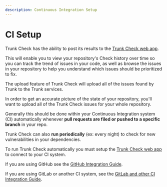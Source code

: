 ```yaml
---
description: Continuous Integration Setup
---
```


# CI Setup

Trunk Check has the ability to post its results to the [Trunk Check web app](https://app.trunk.io/).

This will enable you to view your repository's Check history over time so you can track the trend of issues in your code, as well as browse the issues in your repository to help you understand which issues should be prioritized to fix.

The upload feature of Trunk Check will upload all of the issues found by Trunk to the Trunk services.

In order to get an accurate picture of the state of your repository, you'll want to upload all of the Trunk Check issues for your whole repository.

Generally this should be done within your Continuous Integration system (CI) automatically whenever **pull requests are filed or pushed to a specific branch** in your repo.

Trunk Check can also **run periodically** (ex: every night) to check for new vulnerabilities in your dependencies.

To run Trunk Check automatically you must setup the [Trunk Check web app](https://app.trunk.io/) to connect to your CI system.

If you are using GitHub see the [GitHub Integration Guide](get-started/github-integration.md).

If you are using GitLab or another CI system, see the [GitLab and other CI Integration Guide](continuous-integration/gitlab-and-other-ci-integration.md).
